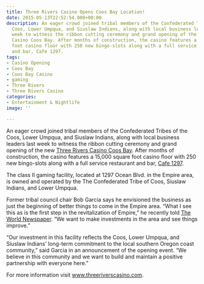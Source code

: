 ```yaml
---
title: Three Rivers Casino Opens Coos Bay Location!
date: 2015-05-13T22:52:54.000+00:00
description: An eager crowd joined tribal members of the Confederated Tribes of the
  Coos, Lower Umpqua, and Siuslaw Indians, along with local business leaders last
  week to witness the ribbon cutting ceremony and grand opening of the new Three Rivers
  Casino Coos Bay. After months of construction, the casino features a 15,000 square
  foot casino floor with 250 new bingo-slots along with a full service restaurant
  and bar, Cafe 1297.
tags:
- Casino Opening
- Coos Bay
- Coos Bay Casino
- gaming
- Three Rivers
- Three Rivers Casino
categories:
- Entertainment & Nightlife
image: ''

---
```

An eager crowd joined tribal members of the Confederated Tribes of the Coos, Lower Umpqua, and Siuslaw Indians, along with local business leaders last week to witness the ribbon cutting ceremony and grand opening of the new <a href="http://threeriverscasino.com/" target="_blank">Three Rivers Casino Coos Bay</a>. After months of construction, the casino features a 15,000 square foot casino floor with 250 new bingo-slots along with a full service restaurant and bar, <a href="http://threeriverscasino.com/page/coos-bay/cafe-1297" target="_blank">Cafe 1297</a>.

The class II gaming facility, located at 1297 Ocean Blvd. in the Empire area, is owned and operated by the The Confederated Tribe of Coos, Siuslaw Indians, and Lower Umpqua.

Former tribal council chair Bob Garcia says he envisioned the business as just the beginning of better things to come in the Empire area. “What I see this as is the first step in the revitalization of Empire,” he recently told <a href="http://theworldlink.com/news/local/business/three-rivers-casino-coos-bay-to-open-may/article_41513331-ce0f-5463-a583-7635f80b0118.html" target="_blank">The World Newspaper</a>. “We want to make investments in the area and see things improve.”

“Our investment in this facility reflects the Coos, Lower Umpqua, and Siuslaw Indians’ long-term commitment to the local southern Oregon coast community,” said Garcia in an announcement of the opening event. “We believe in this community and we want to build and maintain a positive partnership with everyone here.”

For more information visit <a href="http://threeriverscasino.com/page/coos-bay/casino-coos-bay" target="_blank">www.threeriverscasino.com</a>.